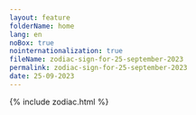 ```yaml
---
layout: feature
folderName: home
lang: en
noBox: true
nointernationalization: true
fileName: zodiac-sign-for-25-september-2023
permalink: zodiac-sign-for-25-september-2023
date: 25-09-2023
---
```

{% include zodiac.html %}

